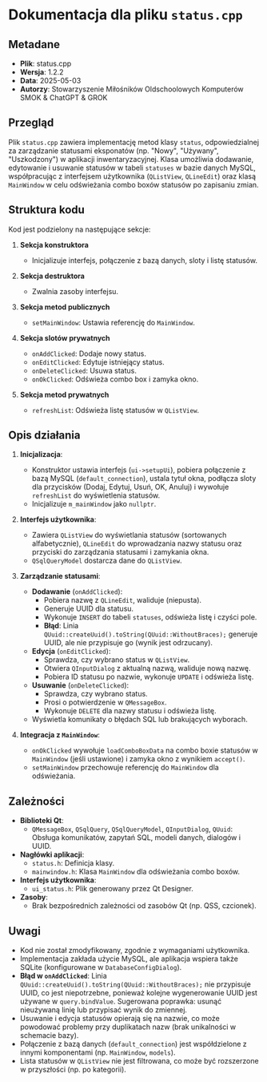 # Dokumentacja dla pliku `status.cpp`

## Metadane
- **Plik**: status.cpp
- **Wersja**: 1.2.2
- **Data**: 2025-05-03
- **Autorzy**: Stowarzyszenie Miłośników Oldschoolowych Komputerów SMOK & ChatGPT & GROK

## Przegląd
Plik `status.cpp` zawiera implementację metod klasy `status`, odpowiedzialnej za zarządzanie statusami eksponatów (np. "Nowy", "Używany", "Uszkodzony") w aplikacji inwentaryzacyjnej. Klasa umożliwia dodawanie, edytowanie i usuwanie statusów w tabeli `statuses` w bazie danych MySQL, współpracując z interfejsem użytkownika (`QListView`, `QLineEdit`) oraz klasą `MainWindow` w celu odświeżania combo boxów statusów po zapisaniu zmian.

## Struktura kodu
Kod jest podzielony na następujące sekcje:

1. **Sekcja konstruktora**  
   - Inicjalizuje interfejs, połączenie z bazą danych, sloty i listę statusów.

2. **Sekcja destruktora**  
   - Zwalnia zasoby interfejsu.

3. **Sekcja metod publicznych**  
   - `setMainWindow`: Ustawia referencję do `MainWindow`.

4. **Sekcja slotów prywatnych**  
   - `onAddClicked`: Dodaje nowy status.
   - `onEditClicked`: Edytuje istniejący status.
   - `onDeleteClicked`: Usuwa status.
   - `onOkClicked`: Odświeża combo box i zamyka okno.

5. **Sekcja metod prywatnych**  
   - `refreshList`: Odświeża listę statusów w `QListView`.

## Opis działania
1. **Inicjalizacja**:
   - Konstruktor ustawia interfejs (`ui->setupUi`), pobiera połączenie z bazą MySQL (`default_connection`), ustala tytuł okna, podłącza sloty dla przycisków (Dodaj, Edytuj, Usuń, OK, Anuluj) i wywołuje `refreshList` do wyświetlenia statusów.
   - Inicjalizuje `m_mainWindow` jako `nullptr`.

2. **Interfejs użytkownika**:
   - Zawiera `QListView` do wyświetlania statusów (sortowanych alfabetycznie), `QLineEdit` do wprowadzania nazwy statusu oraz przyciski do zarządzania statusami i zamykania okna.
   - `QSqlQueryModel` dostarcza dane do `QListView`.

3. **Zarządzanie statusami**:
   - **Dodawanie** (`onAddClicked`):
     - Pobiera nazwę z `QLineEdit`, waliduje (niepusta).
     - Generuje UUID dla statusu.
     - Wykonuje `INSERT` do tabeli `statuses`, odświeża listę i czyści pole.
     - **Błąd**: Linia `QUuid::createUuid().toString(QUuid::WithoutBraces);` generuje UUID, ale nie przypisuje go (wynik jest odrzucany).
   - **Edycja** (`onEditClicked`):
     - Sprawdza, czy wybrano status w `QListView`.
     - Otwiera `QInputDialog` z aktualną nazwą, waliduje nową nazwę.
     - Pobiera ID statusu po nazwie, wykonuje `UPDATE` i odświeża listę.
   - **Usuwanie** (`onDeleteClicked`):
     - Sprawdza, czy wybrano status.
     - Prosi o potwierdzenie w `QMessageBox`.
     - Wykonuje `DELETE` dla nazwy statusu i odświeża listę.
   - Wyświetla komunikaty o błędach SQL lub brakujących wyborach.

4. **Integracja z `MainWindow`**:
   - `onOkClicked` wywołuje `loadComboBoxData` na combo boxie statusów w `MainWindow` (jeśli ustawione) i zamyka okno z wynikiem `accept()`.
   - `setMainWindow` przechowuje referencję do `MainWindow` dla odświeżania.

## Zależności
- **Biblioteki Qt**:
  - `QMessageBox`, `QSqlQuery`, `QSqlQueryModel`, `QInputDialog`, `QUuid`: Obsługa komunikatów, zapytań SQL, modeli danych, dialogów i UUID.
- **Nagłówki aplikacji**:
  - `status.h`: Definicja klasy.
  - `mainwindow.h`: Klasa `MainWindow` dla odświeżania combo boxów.
- **Interfejs użytkownika**:
  - `ui_status.h`: Plik generowany przez Qt Designer.
- **Zasoby**:
  - Brak bezpośrednich zależności od zasobów Qt (np. QSS, czcionek).

## Uwagi
- Kod nie został zmodyfikowany, zgodnie z wymaganiami użytkownika.
- Implementacja zakłada użycie MySQL, ale aplikacja wspiera także SQLite (konfigurowane w `DatabaseConfigDialog`).
- **Błąd w `onAddClicked`**: Linia `QUuid::createUuid().toString(QUuid::WithoutBraces);` nie przypisuje UUID, co jest niepotrzebne, ponieważ kolejne wygenerowanie UUID jest używane w `query.bindValue`. Sugerowana poprawka: usunąć nieużywaną linię lub przypisać wynik do zmiennej.
- Usuwanie i edycja statusów opierają się na nazwie, co może powodować problemy przy duplikatach nazw (brak unikalności w schemacie bazy).
- Połączenie z bazą danych (`default_connection`) jest współdzielone z innymi komponentami (np. `MainWindow`, `models`).
- Lista statusów w `QListView` nie jest filtrowana, co może być rozszerzone w przyszłości (np. po kategorii).